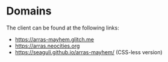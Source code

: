 # Domains
The client can be found at the following links:

- https://arras-mayhem.glitch.me
- https://arras.neocities.org
- https://seaguli.github.io/arras-mayhem/ (CSS-less version)